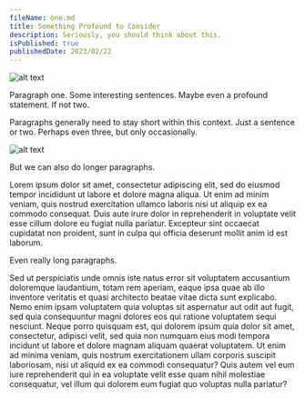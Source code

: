 ```yaml
---
fileName: one.md
title: Something Profound to Consider
description: Seriously, you should think about this.
isPublished: true
publishedDate: 2023/02/22
---
```


![alt text](https://upload.wikimedia.org/wikipedia/commons/5/56/Tiger.50.jpg)

Paragraph one. Some interesting sentences. Maybe even a profound statement. If not two.

Paragraphs generally need to stay short within this context. Just a sentence or two. Perhaps even three, but only occasionally.

![alt text](https://upload.wikimedia.org/wikipedia/commons/thumb/3/3f/Walking_tiger_female.jpg/1920px-Walking_tiger_female.jpg)

But we can also do longer paragraphs.

Lorem ipsum dolor sit amet, consectetur adipiscing elit, sed do eiusmod tempor incididunt ut labore et dolore magna aliqua. Ut enim ad minim veniam, quis nostrud exercitation ullamco laboris nisi ut aliquip ex ea commodo consequat. Duis aute irure dolor in reprehenderit in voluptate velit esse cillum dolore eu fugiat nulla pariatur. Excepteur sint occaecat cupidatat non proident, sunt in culpa qui officia deserunt mollit anim id est laborum.

Even really long paragraphs.

Sed ut perspiciatis unde omnis iste natus error sit voluptatem accusantium doloremque laudantium, totam rem aperiam, eaque ipsa quae ab illo inventore veritatis et quasi architecto beatae vitae dicta sunt explicabo. Nemo enim ipsam voluptatem quia voluptas sit aspernatur aut odit aut fugit, sed quia consequuntur magni dolores eos qui ratione voluptatem sequi nesciunt. Neque porro quisquam est, qui dolorem ipsum quia dolor sit amet, consectetur, adipisci velit, sed quia non numquam eius modi tempora incidunt ut labore et dolore magnam aliquam quaerat voluptatem. Ut enim ad minima veniam, quis nostrum exercitationem ullam corporis suscipit laboriosam, nisi ut aliquid ex ea commodi consequatur? Quis autem vel eum iure reprehenderit qui in ea voluptate velit esse quam nihil molestiae consequatur, vel illum qui dolorem eum fugiat quo voluptas nulla pariatur?
